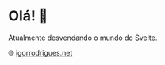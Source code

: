 

# Olá! :wave:
Atualmente desvendando o mundo do Svelte.

:globe_with_meridians: [igorrodrigues.net](https://igorrodrigues.net)

<!---
IgorRodriguesCo/IgorRodriguesCo is a ✨ special ✨ repository because its `README.md` (this file) appears on your GitHub profile.
You can click the Preview link to take a look at your changes.
--->
